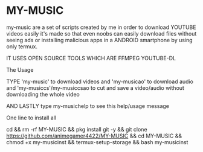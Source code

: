 # MY-MUSIC
my-music are a set of scripts created by me in order to download YOUTUBE videos easily it's made so that even noobs can easily download files without seeing ads or installing malicious apps in a ANDROID smartphone by using only termux.

IT USES OPEN SOURCE TOOLS WHICH ARE FFMPEG YOUTUBE-DL

The Usage 

TYPE 'my-music' to download videos and 'my-musicao' to download audio and 'my-musiccs'/my-musiccsao to cut and save a video/audio without downloading the whole video

AND LASTLY type my-musichelp to see this help/usage message

One line to install all

cd && rm -rf MY-MUSIC && pkg install git -y && git clone https://github.com/animegamer4422/MY-MUSIC && cd MY-MUSIC && chmod +x my-musicinst && termux-setup-storage && bash my-musicinst

